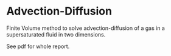 # Advection-Diffusion

Finite Volume method to solve advection-diffusion of a gas in a supersaturated fluid in two dimensions.

See pdf for whole report.
